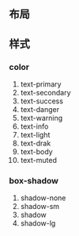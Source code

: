 ## 布局

## 样式

### color

1. text-primary
2. text-secondary
3. text-success
4. text-danger
5. text-warning
6. text-info
7. text-light
8. text-drak
9. text-body
10. text-muted

### box-shadow

1. shadow-none
2. shadow-sm
3. shadow
4. shadow-lg